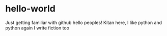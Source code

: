 # hello-world
Just getting familiar with github
hello peoples! 
Kitan here, I like python and python again
I write fiction too

